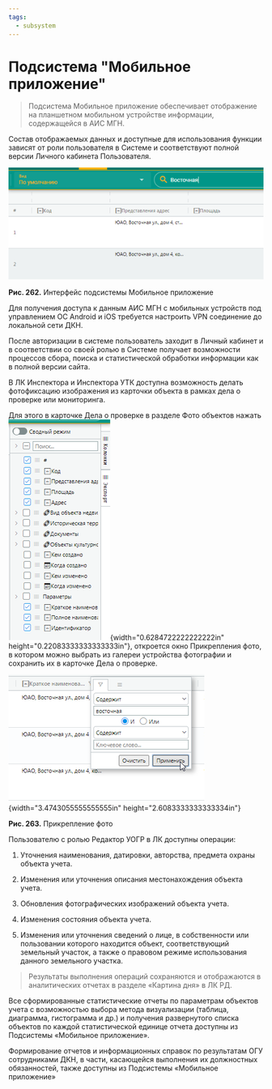 ```yaml
---
tags:
  - subsystem
---
```

Подсистема \"Мобильное приложение\"
===================================

> Подсистема Мобильное приложение обеспечивает отображение на планшетном
> мобильном устройстве информации, содержащейся в АИС МГН.

Состав отображаемых данных и доступные для использования функции зависят
от роли пользователя в Системе и соответствуют полной версии Личного
кабинета Пользователя.

![](../images/media/image1.png)

**Рис. 262.** Интерфейс подсистемы Мобильное приложение

Для получения доступа к данным АИС МГН с мобильных устройств под
управлением ОС Android и iOS требуется настроить VPN соединение до
локальной сети ДКН.

После авторизации в системе пользователь заходит в Личный кабинет и в
соответствии со своей ролью в Системе получает возможности процессов
сбора, поиска и статистической обработки информации как в полной версии
сайта.

В ЛК Инспектора и Инспектора УТК доступна возможность делать
фотофиксацию изображения из карточки объекта в рамках дела о проверке
или мониторинга.

Для этого в карточке Дела о проверке в разделе Фото объектов нажать
![](../images/media/image2.png){width="0.6284722222222222in"
height="0.22083333333333333in"}, откроется окно Прикрепления фото, в
котором можно выбрать из галереи устройства фотографии и сохранить их в
карточке Дела о проверке.

![](../images/media/image3.png){width="3.4743055555555555in"
height="2.6083333333333334in"}

**Рис. 263.** Прикрепление фото

Пользователю с ролью Редактор УОГР в ЛК доступны операции:

1.  Уточнения наименования, датировки, авторства, предмета охраны
    объекта учета.

2.  Изменения или уточнения описания местонахождения объекта учета.

3.  Обновления фотографических изображений объекта учета.

4.  Изменения состояния объекта учета.

5.  Изменения или уточнения сведений о лице, в собственности или
    пользовании которого находится объект, соответствующий земельный
    участок, а также о правовом режиме использования данного земельного
    участка.

> Результаты выполнения операций сохраняются и отображаются в
> аналитических отчетах в разделе «Картина дня» в ЛК РД.

Все сформированные статистические отчеты по параметрам объектов учета с
возможностью выбора метода визуализации (таблица, диаграмма, гистограмма
и др.) и получения развернутого списка объектов по каждой статистической
единице отчета доступны из Подсистемы «Мобильное приложение».

Формирование отчетов и информационных справок по результатам ОГУ
сотрудниками ДКН, в части, касающейся выполнения их должностных
обязанностей, также доступны из Подсистемы «Мобильное приложение»
